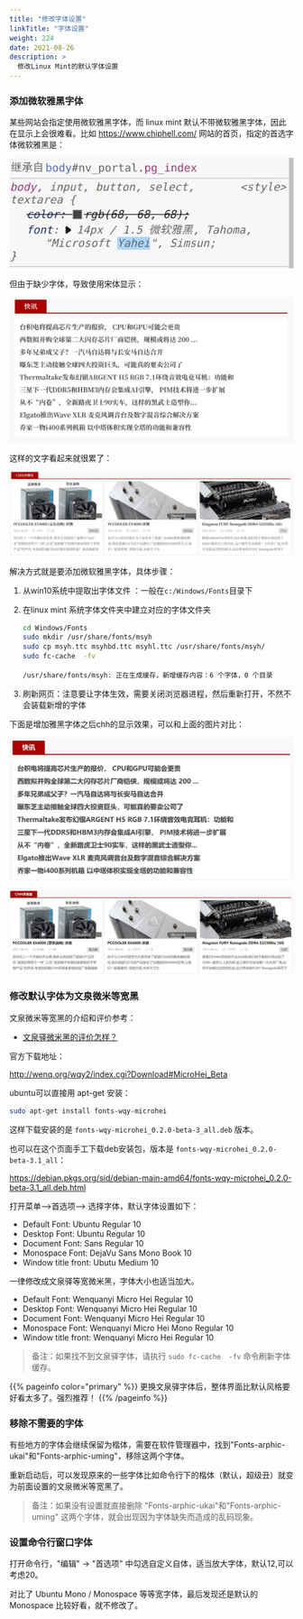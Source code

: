 ```yaml
---
title: "修改字体设置"
linkTitle: "字体设置"
weight: 224
date: 2021-08-26
description: >
  修改Linux Mint的默认字体设置
---
```



### 添加微软雅黑字体

某些网站会指定使用微软雅黑字体，而 linux mint 默认不带微软雅黑字体，因此在显示上会很难看。比如 https://www.chiphell.com/ 网站的首页，指定的首选字体微软雅黑是：

![](images/no-msyh-3.jpg)

但由于缺少字体，导致使用宋体显示：

![](images/no-msyh-1.jpg)

这样的文字看起来就很累了：

![](images/no-msyh-2.jpg)

解决方式就是要添加微软雅黑字体，具体步骤：

1. 从win10系统中提取出字体文件 ：一般在`c:/Windows/Fonts`目录下

2. 在linux mint 系统字体文件夹中建立对应的字体文件夹

    ```bash
    cd Windows/Fonts
    sudo mkdir /usr/share/fonts/msyh
    sudo cp msyh.ttc msyhbd.ttc msyhl.ttc /usr/share/fonts/msyh/
    sudo fc-cache  -fv
    
    /usr/share/fonts/msyh: 正在生成缓存，新增缓存内容：6 个字体，0 个目录
    ```
    
3. 刷新网页：注意要让字体生效，需要关闭浏览器进程，然后重新打开，不然不会装载新增的字体

下面是增加雅黑字体之后chh的显示效果，可以和上面的图片对比：

![](images/msyh-1.jpg)

![](images/msyh-2.jpg)

### 修改默认字体为文泉微米等宽黑

文泉微米等宽黑的介绍和评价参考：

- [文泉驿微米黑的评价怎样？](https://www.zhihu.com/question/19772565)

官方下载地址：

http://wenq.org/wqy2/index.cgi?Download#MicroHei_Beta

ubuntu可以直接用 apt-get 安装：

```bash
sudo apt-get install fonts-wqy-microhei
```

这样下载安装的是 `fonts-wqy-microhei_0.2.0-beta-3_all.deb` 版本。

也可以在这个页面手工下载deb安装包，版本是 `fonts-wqy-microhei_0.2.0-beta-3.1_all`：

https://debian.pkgs.org/sid/debian-main-amd64/fonts-wqy-microhei_0.2.0-beta-3.1_all.deb.html

打开菜单-->首选项--> 选择字体，默认字体设置如下：

- Default Font: Ubuntu Regular 10
- Desktop Font: Ubuntu Regular 10
- Document Font: Sans Regular 10
- Monospace Font: DejaVu Sans Mono Book 10
- Window title front: Ubutu Medium 10

一律修改成文泉驿等宽微米黑，字体大小也适当加大。

- Default Font: Wenquanyi Micro Hei Regular 10
- Desktop Font: Wenquanyi Micro Hei Regular 10
- Document Font: Wenquanyi Micro Hei Regular 10
- Monospace Font: Wenquanyi Micro Hei Mono Regular 10
- Window title front: Wenquanyi Micro Hei Regular 10

> 备注：如果找不到文泉驿字体，请执行 `sudo fc-cache  -fv` 命令刷新字体缓存。

{{% pageinfo color="primary" %}}
更换文泉驿字体后，整体界面比默认风格要好看太多了。强烈推荐！
{{% /pageinfo %}}

### 移除不需要的字体

有些地方的字体会继续保留为楷体，需要在软件管理器中，找到"Fonts-arphic-ukai"和"Fonts-arphic-uming"，移除这两个字体。

重新启动后，可以发现原来的一些字体比如命令行下的楷体（默认，超级丑）就变为前面设置的文泉微米等宽黑了。

> 备注：如果没有设置就直接删除 "Fonts-arphic-ukai"和"Fonts-arphic-uming" 这两个字体，就会出现因为字体缺失而造成的乱码现象。

### 设置命令行窗口字体

打开命令行，"编辑" -> "首选项" 中勾选自定义自体，适当放大字体，默认12,可以考虑20。

对比了 Ubuntu Mono / Monospace 等等宽字体，最后发现还是默认的 Monospace 比较好看，就不修改了。 
